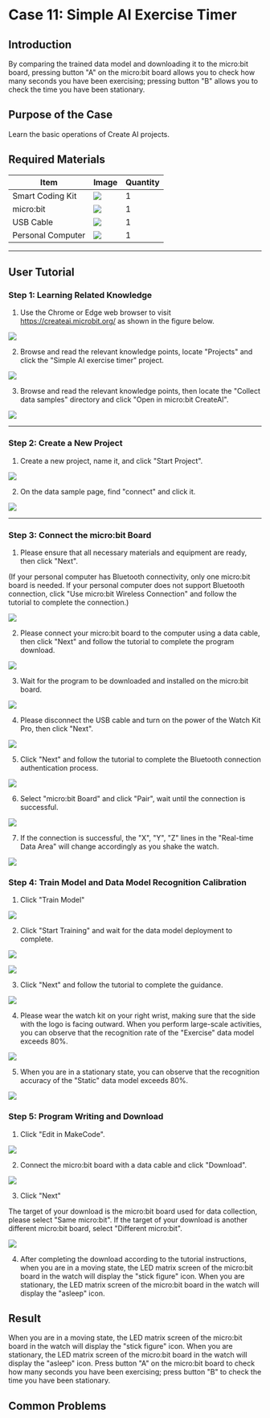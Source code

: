 # Case 11: Simple AI Exercise Timer

## Introduction

By comparing the trained data model and downloading it to the micro:bit board, pressing button "A" on the micro:bit board allows you to check how many seconds you have been exercising; pressing button "B" allows you to check the time you have been stationary.

## Purpose of the Case

Learn the basic operations of Create AI projects.

## Required Materials

| Item              | Image                                                        | Quantity |
|--|--|--|
|Smart Coding Kit|![](https://wiki-media-ef.oss-cn-hongkong.aliyuncs.com/docs/microbit/getting-started/microbit-smart-coding-kit/Create%20AI/microbit-smart-coding-kit-create-ai-00.png)|1|
|micro:bit|![](https://wiki-media-ef.oss-cn-hongkong.aliyuncs.com/docs/microbit/getting-started/microbit-jacdac-smartexploration-kit/images/microbit%20%E6%AD%A3(1).png)|1|
|USB Cable|![](https://wiki-media-ef.oss-cn-hongkong.aliyuncs.com/docs/microbit/getting-started/microbit-jacdac-smartexploration-kit/images/sensor/usb%20cable1.png)|1|
|Personal Computer|![](https://wiki-media-ef.oss-cn-hongkong.aliyuncs.com/docs/microbit/interesting-case/microbit-smart-climate-kit/cases-libraries/images/microbit-smart-climate-kit-case-01-04.png)|1|

---
## User Tutorial

### Step 1: Learning Related Knowledge

1. Use the Chrome or Edge web browser to visit https://createai.microbit.org/ as shown in the figure below.

![](https://wiki-media-ef.oss-cn-hongkong.aliyuncs.com/docs/microbit/getting-started/microbit-smart-coding-kit/Create%20AI/case01/microbit-smart-coding-kit-create-ai-1.png)

2. Browse and read the relevant knowledge points, locate "Projects" and click the "Simple AI exercise timer" project.

![](https://wiki-media-ef.oss-cn-hongkong.aliyuncs.com/docs/microbit/getting-started/microbit-smart-coding-kit/Create%20AI/case01/microbit-smart-coding-kit-create-ai-2.png)

3. Browse and read the relevant knowledge points, then locate the "Collect data samples" directory and click "Open in micro:bit CreateAI".

![](https://wiki-media-ef.oss-cn-hongkong.aliyuncs.com/docs/microbit/getting-started/microbit-smart-coding-kit/Create%20AI/case01/microbit-smart-coding-kit-create-ai-3.png)

---
### Step 2: Create a New Project

1. Create a new project, name it, and click "Start Project".

![](https://wiki-media-ef.oss-cn-hongkong.aliyuncs.com/docs/microbit/getting-started/microbit-smart-coding-kit/Create%20AI/case01/microbit-smart-coding-kit-create-ai-4.png)

2. On the data sample page, find "connect" and click it.

![](https://wiki-media-ef.oss-cn-hongkong.aliyuncs.com/docs/microbit/getting-started/microbit-smart-coding-kit/Create%20AI/case01/microbit-smart-coding-kit-create-ai-5.png)

---
### Step 3: Connect the micro:bit Board

1. Please ensure that all necessary materials and equipment are ready, then click "Next".

(If your personal computer has Bluetooth connectivity, only one micro:bit board is needed. If your personal computer does not support Bluetooth connection, click "Use micro:bit Wireless Connection" and follow the tutorial to complete the connection.)

![](https://wiki-media-ef.oss-cn-hongkong.aliyuncs.com/docs/microbit/getting-started/microbit-smart-coding-kit/Create%20AI/case01/microbit-smart-coding-kit-create-ai-6.png)

2. Please connect your micro:bit board to the computer using a data cable, then click "Next" and follow the tutorial to complete the program download.

![](https://wiki-media-ef.oss-cn-hongkong.aliyuncs.com/docs/microbit/getting-started/microbit-smart-coding-kit/Create%20AI/case01/microbit-smart-coding-kit-create-ai-7.png)

3. Wait for the program to be downloaded and installed on the micro:bit board.

![](https://wiki-media-ef.oss-cn-hongkong.aliyuncs.com/docs/microbit/getting-started/microbit-smart-coding-kit/Create%20AI/case01/microbit-smart-coding-kit-create-ai-8.png)

4. Please disconnect the USB cable and turn on the power of the Watch Kit Pro, then click "Next".

![](https://wiki-media-ef.oss-cn-hongkong.aliyuncs.com/docs/microbit/getting-started/microbit-smart-coding-kit/Create%20AI/case01/microbit-smart-coding-kit-create-ai-9.png)

5. Click "Next" and follow the tutorial to complete the Bluetooth connection authentication process.

![](https://wiki-media-ef.oss-cn-hongkong.aliyuncs.com/docs/microbit/getting-started/microbit-smart-coding-kit/Create%20AI/case01/microbit-smart-coding-kit-create-ai-10.png)

6. Select "micro:bit Board" and click "Pair", wait until the connection is successful.

![](https://wiki-media-ef.oss-cn-hongkong.aliyuncs.com/docs/microbit/getting-started/microbit-smart-coding-kit/Create%20AI/case01/microbit-smart-coding-kit-create-ai-11-1.png)

7. If the connection is successful, the "X", "Y", "Z" lines in the "Real-time Data Area" will change accordingly as you shake the watch.

![](https://wiki-media-ef.oss-cn-hongkong.aliyuncs.com/docs/microbit/getting-started/microbit-smart-coding-kit/Create%20AI/case01/microbit-smart-coding-kit-create-ai-12.png)

### Step 4: Train Model and Data Model Recognition Calibration

1. Click "Train Model"

![](https://wiki-media-ef.oss-cn-hongkong.aliyuncs.com/docs/microbit/getting-started/microbit-smart-coding-kit/Create%20AI/case01/microbit-smart-coding-kit-create-ai-13.png)

2. Click "Start Training" and wait for the data model deployment to complete.

![](https://wiki-media-ef.oss-cn-hongkong.aliyuncs.com/docs/microbit/getting-started/microbit-smart-coding-kit/Create%20AI/case01/microbit-smart-coding-kit-create-ai-14.png)

![](https://wiki-media-ef.oss-cn-hongkong.aliyuncs.com/docs/microbit/getting-started/microbit-smart-coding-kit/Create%20AI/case01/microbit-smart-coding-kit-create-ai-14-1.png)

3. Click "Next" and follow the tutorial to complete the guidance.

![](https://wiki-media-ef.oss-cn-hongkong.aliyuncs.com/docs/microbit/getting-started/microbit-smart-coding-kit/Create%20AI/case01/microbit-smart-coding-kit-create-ai-15.png)

4. Please wear the watch kit on your right wrist, making sure that the side with the logo is facing outward. When you perform large-scale activities, you can observe that the recognition rate of the "Exercise" data model exceeds 80%.

![](https://wiki-media-ef.oss-cn-hongkong.aliyuncs.com/docs/microbit/getting-started/microbit-smart-coding-kit/Create%20AI/case01/microbit-smart-coding-kit-create-ai-16.png)

5. When you are in a stationary state, you can observe that the recognition accuracy of the "Static" data model exceeds 80%.

![](https://wiki-media-ef.oss-cn-hongkong.aliyuncs.com/docs/microbit/getting-started/microbit-smart-coding-kit/Create%20AI/case01/microbit-smart-coding-kit-create-ai-17.png)

### Step 5: Program Writing and Download

1. Click "Edit in MakeCode".

![](https://wiki-media-ef.oss-cn-hongkong.aliyuncs.com/docs/microbit/getting-started/microbit-smart-coding-kit/Create%20AI/case01/microbit-smart-coding-kit-create-ai-18.png)

2. Connect the micro:bit board with a data cable and click "Download".

![](https://wiki-media-ef.oss-cn-hongkong.aliyuncs.com/docs/microbit/getting-started/microbit-smart-coding-kit/Create%20AI/case01/microbit-smart-coding-kit-create-ai-19.png)

3. Click "Next"

The target of your download is the micro:bit board used for data collection, please select "Same micro:bit". If the target of your download is another different micro:bit board, select "Different micro:bit".

![](https://wiki-media-ef.oss-cn-hongkong.aliyuncs.com/docs/microbit/getting-started/microbit-smart-coding-kit/Create%20AI/case01/microbit-smart-coding-kit-create-ai-20-1.png)

4. After completing the download according to the tutorial instructions, when you are in a moving state, the LED matrix screen of the micro:bit board in the watch will display the "stick figure" icon. When you are stationary, the LED matrix screen of the micro:bit board in the watch will display the "asleep" icon.

## Result

When you are in a moving state, the LED matrix screen of the micro:bit board in the watch will display the "stick figure" icon. When you are stationary, the LED matrix screen of the micro:bit board in the watch will display the "asleep" icon. Press button "A" on the micro:bit board to check how many seconds you have been exercising; press button "B" to check the time you have been stationary.

## Common Problems
